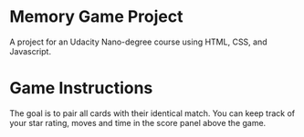 # Memory Game Project
A project for an Udacity Nano-degree course using HTML, CSS, and Javascript.

# Game Instructions
The goal is to pair all cards with their identical match. You can keep track of your star rating, moves and time in the score panel above the game.
